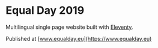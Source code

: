 # Equal Day 2019

Multilingual single page website built with [Eleventy](https://www.11ty.dev/).

Published at [www.equalday.eu](https://www.equalday.eu)
